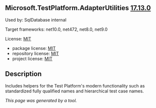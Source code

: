 Microsoft.TestPlatform.AdapterUtilities [17.13.0](https://www.nuget.org/packages/Microsoft.TestPlatform.AdapterUtilities/17.13.0)
--------------------

Used by: SqlDatabase internal

Target frameworks: net10.0, net472, net8.0, net9.0

License: [MIT](../../../../licenses/mit) 

- package license: [MIT](https://licenses.nuget.org/MIT) 
- repository license: [MIT](https://github.com/microsoft/vstest) 
- project license: [MIT](https://github.com/microsoft/vstest) 

Description
-----------
Includes helpers for the Test Platform's modern functionality such as standardized fully qualified names and hierarchical test case names.

*This page was generated by a tool.*